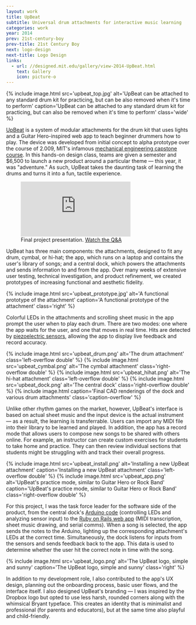 ```yaml
---
layout: work
title: UpBeat
subtitle: Universal drum attachments for interactive music learning
categories: work
year: 2014
prev: 21st-century-boy
prev-title: 21st Century Boy
next: logo-design
next-title: Logo Design
links:
  - url: //designed.mit.edu/gallery/view-2014-UpBeat.html
    text: Gallery
    icon: picture-o
---
```


{% include image.html src='upbeat_top.jpg' alt='UpBeat can be attached to any standard drum kit for practicing, but can be also removed when it\'s time to perform' caption='UpBeat can be attached to any standard drum kit for practicing, but can also be removed when it\'s time to perform' class='wide' %}

[UpBeat](//designed.mit.edu/gallery/view-2014-UpBeat.html) is a system of modular attachments for the drum kit that uses lights and a Guitar Hero-inspired web app to teach beginner drummers how to play. The device was developed from initial concept to alpha prototype over the course of 2.009, MIT's infamous [mechanical engineering capstone course](//designed.mit.edu/gallery). In this hands-on design class, teams are given a semester and $6,500 to launch a new product around a particular theme — this year, it was "adventure." As such, UpBeat takes the daunting task of learning the drums and turns it into a fun, tactile experience.

<figure class="embed embed--full">
  <iframe src="https://player.vimeo.com/video/114149570?color=773f9b" frameborder="0" webkitallowfullscreen mozallowfullscreen allowfullscreen></iframe>
  <figcaption>Final project presentation. <a href="//vimeo.com/114149506">Watch the Q&amp;A</a></figcaption>
</figure>

UpBeat has three main components: the attachments, designed to fit any drum, cymbal, or hi-hat; the app, which runs on a laptop and contains the user's library of songs; and a central dock, which powers the attachments and sends information to and from the app. Over many weeks of extensive user testing, technical investigation, and product refinement, we created prototypes of increasing functional and aesthetic fidelity.

{% include image.html src='upbeat_prototype.jpg' alt='A functional prototype of the attachment' caption='A functional prototype of the attachment' class='right' %}

Colorful LEDs in the attachments and scrolling sheet music in the app prompt the user when to play each drum. There are two modes: one where the app waits for the user, and one that moves in real time. Hits are detected by [piezoelectric sensors](//en.wikipedia.org/wiki/Piezoelectric_sensor), allowing the app to display live feedback and record accuracy.

{% include image.html src='upbeat_drum.png' alt='The drum attachment' class='left-overflow double' %}
{% include image.html src='upbeat_cymbal.png' alt='The cymbal attachment' class='right-overflow double' %}
{% include image.html src='upbeat_hihat.png' alt='The hi-hat attachment' class='left-overflow double' %}
{% include image.html src='upbeat_dock.png' alt='The central dock' class='right-overflow double' %}
{% include image.html caption='Final CAD renderings of the dock and various drum attachments' class='caption-overflow' %}

Unlike other rhythm games on the market, however, UpBeat's interface is based on actual sheet music and the input device is the actual instrument — as a result, the learning is transferrable. Users can import any MIDI file into their library to be learned and played. In addition, the app has a record mode that allows users to compose new songs to be shared with others online. For example, an instructor can create custom exercises for students to take home and practice. They can then review individual sections that students might be struggling with and track their overall progress.

{% include image.html src='upbeat_install.png' alt='Installing a new UpBeat attachment' caption='Installing a new UpBeat attachment' class='left-overflow double' %}
{% include image.html src='upbeat_app.png' alt='UpBeat\'s practice mode, similar to Guitar Hero or Rock Band' caption='UpBeat\'s practice mode, similar to Guitar Hero or Rock Band' class='right-overflow double' %}

For this project, I was the task force leader for the software side of the product, from the central dock's [Arduino code](//github.com/s2tephen/edrum-arduino) (controlling LEDs and analyzing sensor input) to the [Ruby on Rails web app](//github.com/s2tephen/edrum) (MIDI transcription, sheet music drawing, and serial comms). When a song is selected, the app sends the notes to the Arduino, lighting up the corresponding attachment's LEDs at the correct time. Simultaneously, the dock listens for inputs from the sensors and sends feedback back to the app. This data is used to determine whether the user hit the correct note in time with the song.

{% include image.html src='upbeat_logo.png' alt='The UpBeat logo, simple and sunny' caption='The UpBeat logo, simple and sunny' class='right' %}

In addition to my development role, I also contributed to the app's UX design, planning out the onboarding process, basic user flows, and the interface itself. I also designed UpBeat's branding — I was inspired by the Dropbox logo but opted to use less harsh, rounded corners along with the whimsical Bryant typeface. This creates an identity that is minimalist and professional (for parents and educators), but at the same time also playful and child-friendly.